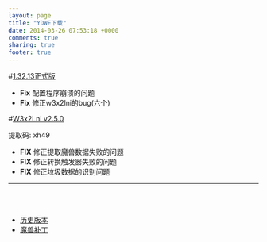 ```yaml
---
layout: page
title: "YDWE下载"
date: 2014-03-26 07:53:18 +0000
comments: true
sharing: true
footer: true
---
```



#[1.32.13正式版](https://pan.baidu.com/s/13StT9NilsiuuKV-W8WcGDA)

* **Fix** 配置程序崩溃的问题
* **Fix** 修正w3x2lni的bug(六个)

#[W3x2Lni v2.5.0](https://pan.baidu.com/s/1JULBaF25Kw_6pSzeZM2xYQ)

提取码: xh49

* **FIX** 修正提取魔兽数据失败的问题
* **FIX** 修正转换触发器失败的问题
* **FIX** 修正垃圾数据的识别问题

---

<br><br>

* [历史版本](http://pan.baidu.com/share/link?shareid=401650&uk=3389291567)
* [魔兽补丁](http://pan.baidu.com/share/link?shareid=401621&uk=3389291567)
